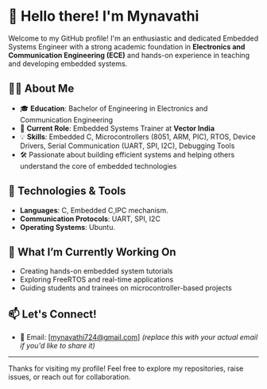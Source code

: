 # 👋 Hello there! I'm Mynavathi

Welcome to my GitHub profile! I'm an enthusiastic and dedicated Embedded Systems Engineer with a strong academic foundation in **Electronics and Communication Engineering (ECE)** and hands-on experience in teaching and developing embedded systems.

## 👩‍💻 About Me

- 🎓 **Education**: Bachelor of Engineering in Electronics and Communication Engineering  
- 💼 **Current Role**: Embedded Systems Trainer at **Vector India**  
- 💡 **Skills**: Embedded C, Microcontrollers (8051, ARM, PIC), RTOS, Device Drivers, Serial Communication (UART, SPI, I2C), Debugging Tools  
- 🛠️ Passionate about building efficient systems and helping others understand the core of embedded technologies

## 🔧 Technologies & Tools

- **Languages**: C, Embedded C,IPC mechanism.
- **Communication Protocols**: UART, SPI, I2C
- **Operating Systems**: Ubuntu.

## 🚀 What I’m Currently Working On

- Creating hands-on embedded system tutorials
- Exploring FreeRTOS and real-time applications
- Guiding students and trainees on microcontroller-based projects

## 📫 Let's Connect!

- 📧 Email: [mynavathi724@gmail.com] *(replace this with your actual email if you'd like to share it)*
---

Thanks for visiting my profile! Feel free to explore my repositories, raise issues, or reach out for collaboration.
